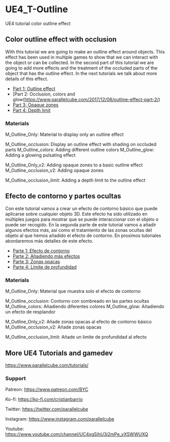 # UE4_T-Outline
UE4 tutorial color outline effect

## Color outline effect with occlusion

With this tutorial we are going to make an outline effect around objects. This effect has been used in multiple games to show that we can interact with the object or can be collected. In the second part of this tutorial we are going to add more effects and the treatment of the occluded parts of the object that has the outline effect. In the next tutorials we talk about more details of this effect.

* [Part 1: Outline effect](https://www.parallelcube.com/2017/12/05/outline-effect-part-1/)
* [Part 2: Occlusion, colors and glow(https://www.parallelcube.com/2017/12/08/outline-effect-part-2/)
* [Part 3: Opaque zones](https://www.parallelcube.com/2018/12/18/outline-effect-part-3/)
* [Part 4: Depth limit](https://www.parallelcube.com/2018/12/21/outline-effect-part-4/)

### Materials
M_Outline_Only: Material to display only an outline effect

M_Outline_occlusion: Display an outline effect with shading on occluded parts
M_Outline_colors: Adding different outline colors
M_Outline_glow: Adding a glowing pulsating effect

M_Outline_Only_v2: Adding opaque zones to a basic outline effect
M_Outline_occlusion_v2: Adding opaque zones

M_Outline_occlusion_limit: Adding a depth limit to the outline effect


## Efecto de contorno y partes ocultas

Con este tutorial vamos a crear un efecto de contorno básico que puede aplicarse sobre cualquier objeto 3D. Este efecto ha sido utilizado en múltiples juegos para mostrar que se puede interaccionar con el objeto o puede ser recogido. En la segunda parte de este tutorial vamos a añadir algunos efectos más, así como el tratamiento de las zonas ocultas del objeto al que hemos añadido el efecto de contorno. En proximos tutoriales abordaremos más detalles de este efecto.

* [Parte 1: Efecto de contorno](https://www.parallelcube.com/es/2017/12/06/efecto-de-contorno-parte-1/)
* [Parte 2: Añadiendo más efectos](https://www.parallelcube.com/es/2017/12/09/efecto-de-contorno-parte-2/)
* [Parte 3: Zonas opacas](https://www.parallelcube.com/es/2018/12/22/efecto-de-contorno-parte-3/)
* [Parte 4: Limite de profundidad](https://www.parallelcube.com/es/2018/12/22/efecto-de-contorno-parte-4/)

### Materials
M_Outline_Only: Material que muestra solo el efecto de contorno

M_Outline_occlusion: Contorno con sombreado en las partes ocultas
M_Outline_colors: Añadiendo diferentes colores
M_Outline_glow: Añadiendo un efecto de resplandor

M_Outline_Only_v2: Añade zonas opacas al efecto de contorno básico
M_Outline_occlusion_v2: Añade zonas opacas

M_Outline_occlusion_limit: Añade un limite de profundidad al efecto


## More UE4 Tutorials and gamedev

https://www.parallelcube.com/tutorials/

### Support
Patreon: https://www.patreon.com/BYC

Ko-fi: https://ko-fi.com/cristianbarrio

Twitter: https://twitter.com/parallelcube

Instagram: https://www.instagram.com/parallelcube

Youtube: https://www.youtube.com/channel/UC4xgSihU3i2mPe_vXSWWUXQ
